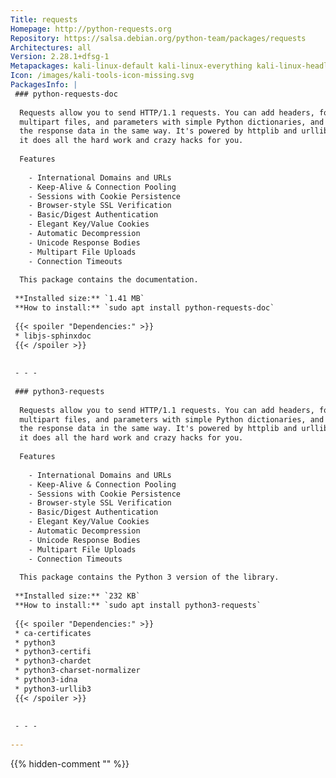 ```yaml
---
Title: requests
Homepage: http://python-requests.org
Repository: https://salsa.debian.org/python-team/packages/requests
Architectures: all
Version: 2.28.1+dfsg-1
Metapackages: kali-linux-default kali-linux-everything kali-linux-headless kali-linux-large kali-linux-nethunter kali-tools-exploitation kali-tools-forensics kali-tools-identify kali-tools-information-gathering kali-tools-reporting kali-tools-respond kali-tools-sdr kali-tools-social-engineering kali-tools-top10 kali-tools-vulnerability kali-tools-web kali-tools-wireless 
Icon: /images/kali-tools-icon-missing.svg
PackagesInfo: |
 ### python-requests-doc
 
  Requests allow you to send HTTP/1.1 requests. You can add headers, form data,
  multipart files, and parameters with simple Python dictionaries, and access
  the response data in the same way. It's powered by httplib and urllib3, but
  it does all the hard work and crazy hacks for you.
   
  Features
   
    - International Domains and URLs
    - Keep-Alive & Connection Pooling
    - Sessions with Cookie Persistence
    - Browser-style SSL Verification
    - Basic/Digest Authentication
    - Elegant Key/Value Cookies
    - Automatic Decompression
    - Unicode Response Bodies
    - Multipart File Uploads
    - Connection Timeouts
   
  This package contains the documentation.
 
 **Installed size:** `1.41 MB`  
 **How to install:** `sudo apt install python-requests-doc`  
 
 {{< spoiler "Dependencies:" >}}
 * libjs-sphinxdoc 
 {{< /spoiler >}}
 
 
 - - -
 
 ### python3-requests
 
  Requests allow you to send HTTP/1.1 requests. You can add headers, form data,
  multipart files, and parameters with simple Python dictionaries, and access
  the response data in the same way. It's powered by httplib and urllib3, but
  it does all the hard work and crazy hacks for you.
   
  Features
   
    - International Domains and URLs
    - Keep-Alive & Connection Pooling
    - Sessions with Cookie Persistence
    - Browser-style SSL Verification
    - Basic/Digest Authentication
    - Elegant Key/Value Cookies
    - Automatic Decompression
    - Unicode Response Bodies
    - Multipart File Uploads
    - Connection Timeouts
   
  This package contains the Python 3 version of the library.
 
 **Installed size:** `232 KB`  
 **How to install:** `sudo apt install python3-requests`  
 
 {{< spoiler "Dependencies:" >}}
 * ca-certificates
 * python3
 * python3-certifi
 * python3-chardet 
 * python3-charset-normalizer
 * python3-idna
 * python3-urllib3 
 {{< /spoiler >}}
 
 
 - - -
 
---
```

{{% hidden-comment "<!--Do not edit anything above this line-->" %}}
